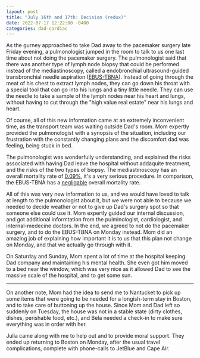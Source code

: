 ```yaml
---
layout: post
title: "July 16th and 17th: Decision (redux)"
date: 2022-07-17 12:22:00 -0400
categories: dad-cardiac
---
```


As the gurney approached to take Dad away to the pacemaker surgery late Friday evening, a pulmonologist jumped in the room to talk to us one last time about not doing the pacemaker surgery. The pulmonologist said that there was another type of lymph node biopsy that could be performed instead of the mediastinoscopy, called a endobronchial ultrasound-guided transbronchial needle aspiration ([EBUS-TBNA](/assets/docs/EBUS-TBNA.pdf)). Instead of going through the meat of his chest to extract lymph nodes, they can go down his throat with a special tool that can go into his lungs and a tiny little needle. They can use the needle to take a sample of the lymph nodes near his heart and lungs, without having to cut through the "high value real estate" near his lungs and heart.

Of course, all of this new information came at an extremely inconvenient time, as the transport team was waiting outside Dad's room. Mom expertly provided the pulmonologist with a synopsis of the situation, including our frustration with the constantly changing plans and the discomfort dad was feeling, being stuck in bed.

The pulmonologist was wonderfully understanding, and explained the risks associated with having Dad leave the hospital without addaquite treatment, and the risks of the two types of biopsy. The mediastinoscopy has an overall mortality rate of [0.09%](https://www.ncbi.nlm.nih.gov/books/NBK534863/), it's a very serious procedure. In comparison, the EBUS-TBNA has a [negligable](https://www.ncbi.nlm.nih.gov/pmc/articles/PMC4367563/) overall mortality rate.

All of this was very new information to us, and we would have loved to talk at length to the pulmonologist about it, but we were not able to because we needed to decide weather or not to give up Dad's surgery spot so that someone else could use it. Mom expertly guided our internal discussion, and got additional informtation from the pulminologist, cardiologist, and internal-medecine doctors. In the end, we agreed to not do the pacemaker surgery, and to do the EBUS-TBNA on Monday instead. Mom did an amazing job of explaining how important it is to us that this plan not change on Monday, and that we actually go through with it.

On Saturday and Sunday, Mom spent a lot of time at the hospital keeping Dad company and maintaining his mental health. She even got him moved to a bed near the window, which was very nice as it allowed Dad to see the massive scale of the hospital, and to get some sun.

---

On another note, Mom had the idea to send me to Nantucket to pick up some items that were going to be needed for a longish-term stay in Boston, and to take care of buttoning up the house. Since Mom and Dad left so suddenly on Tuesday, the house was not in a stable state (dirty clothes, dishes, perishable food, etc.), and Bela needed a check-in to make sure everything was in order with her.

Julia came along with me to help out and to provide moral support. They ended up returning to Boston on Monday, after the usual travel complications, complete with phone-calls to JetBlue and Cape Air.
